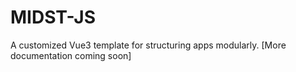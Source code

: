 # MIDST-JS 
A customized Vue3 template for structuring apps modularly.
[More documentation coming soon]
